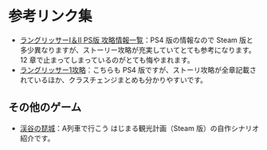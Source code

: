 # 参考リンク集

- [ラングリッサーⅠ＆Ⅱ PS版 攻略情報一覧](https://tvgamedb.com/ps/%E3%83%A9%E3%83%B3%E3%82%B0%E3%83%AA%E3%83%83%E3%82%B5%E3%83%BC%E2%85%A0%EF%BC%86%E2%85%A1-ps%E7%89%88-%E6%94%BB%E7%95%A5%E6%83%85%E5%A0%B1%E4%B8%80%E8%A6%A7/)：PS4 版の情報なので Steam 版と多少異なりますが、ストーリー攻略が充実していてとても参考になります。12 章で止まってしまっているのがとても悔やまれます。
- [ラングリッサー1攻略](https://pepedash.biz/langrisser1-index/)：こちらも PS4 版ですが、ストーリ攻略が全章記載されているほか、クラスチェンジまとめも分かりやすいです。

## その他のゲーム

- [渓谷の琵城](https://github.com/shinta0806/KeikokunoBijou)：A列車で行こう はじまる観光計画（Steam 版）の自作シナリオ紹介です。
